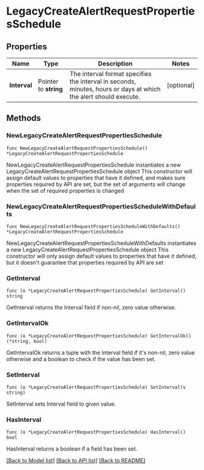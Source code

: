 # LegacyCreateAlertRequestPropertiesSchedule

## Properties

Name | Type | Description | Notes
------------ | ------------- | ------------- | -------------
**Interval** | Pointer to **string** | The interval format specifies the interval in seconds, minutes, hours or days at which the alert should execute. | [optional] 

## Methods

### NewLegacyCreateAlertRequestPropertiesSchedule

`func NewLegacyCreateAlertRequestPropertiesSchedule() *LegacyCreateAlertRequestPropertiesSchedule`

NewLegacyCreateAlertRequestPropertiesSchedule instantiates a new LegacyCreateAlertRequestPropertiesSchedule object
This constructor will assign default values to properties that have it defined,
and makes sure properties required by API are set, but the set of arguments
will change when the set of required properties is changed

### NewLegacyCreateAlertRequestPropertiesScheduleWithDefaults

`func NewLegacyCreateAlertRequestPropertiesScheduleWithDefaults() *LegacyCreateAlertRequestPropertiesSchedule`

NewLegacyCreateAlertRequestPropertiesScheduleWithDefaults instantiates a new LegacyCreateAlertRequestPropertiesSchedule object
This constructor will only assign default values to properties that have it defined,
but it doesn't guarantee that properties required by API are set

### GetInterval

`func (o *LegacyCreateAlertRequestPropertiesSchedule) GetInterval() string`

GetInterval returns the Interval field if non-nil, zero value otherwise.

### GetIntervalOk

`func (o *LegacyCreateAlertRequestPropertiesSchedule) GetIntervalOk() (*string, bool)`

GetIntervalOk returns a tuple with the Interval field if it's non-nil, zero value otherwise
and a boolean to check if the value has been set.

### SetInterval

`func (o *LegacyCreateAlertRequestPropertiesSchedule) SetInterval(v string)`

SetInterval sets Interval field to given value.

### HasInterval

`func (o *LegacyCreateAlertRequestPropertiesSchedule) HasInterval() bool`

HasInterval returns a boolean if a field has been set.


[[Back to Model list]](../README.md#documentation-for-models) [[Back to API list]](../README.md#documentation-for-api-endpoints) [[Back to README]](../README.md)


